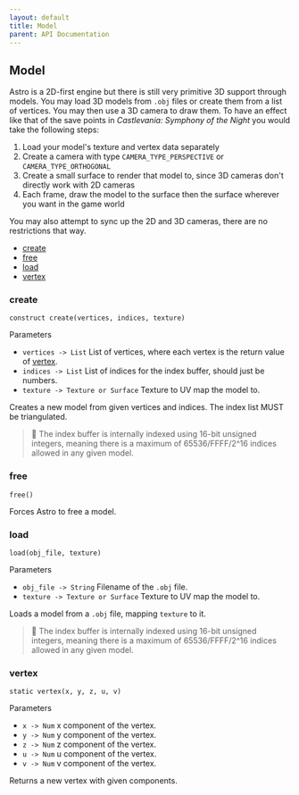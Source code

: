 ```yaml
---
layout: default
title: Model
parent: API Documentation
---
```


## Model
Astro is a 2D-first engine but there is still very primitive 3D support through models.
You may load 3D models from `.obj` files or create them from a list of vertices. You may
then use a 3D camera to draw them. To have an effect like that of the save points in
*Castlevania: Symphony of the Night* you would take the following steps:

 1. Load your model's texture and vertex data separately
 2. Create a camera with type `CAMERA_TYPE_PERSPECTIVE` or `CAMERA_TYPE_ORTHOGONAL`
 3. Create a small surface to render that model to, since 3D cameras don't directly work with 2D cameras
 4. Each frame, draw the model to the surface then the surface wherever you want in the game world

You may also attempt to sync up the 2D and 3D cameras, there are no restrictions that way.

 + [create](#create)
 + [free](#free)
 + [load](#load)
 + [vertex](#vertex)

### create
`construct create(vertices, indices, texture)`

Parameters
 + `vertices -> List` List of vertices, where each vertex is the return value of [vertex](#vertex).
 + `indices -> List` List of indices for the index buffer, should just be numbers.
 + `texture -> Texture or Surface` Texture to UV map the model to.

Creates a new model from given vertices and indices. The index list MUST be triangulated.

> 📝 The index buffer is internally indexed using 16-bit unsigned integers, meaning there is a
> maximum of 65536/FFFF/2^16 indices allowed in any given model.

### free
`free()`

Forces Astro to free a model.

### load
`load(obj_file, texture)`

Parameters
 + `obj_file -> String` Filename of the `.obj` file.
 + `texture -> Texture or Surface` Texture to UV map the model to.

Loads a model from a `.obj` file, mapping `texture` to it.

> 📝 The index buffer is internally indexed using 16-bit unsigned integers, meaning there is a
> maximum of 65536/FFFF/2^16 indices allowed in any given model.

### vertex
`static vertex(x, y, z, u, v)`

Parameters
 + `x -> Num` x component of the vertex.
 + `y -> Num` y component of the vertex.
 + `z -> Num` z component of the vertex.
 + `u -> Num` u component of the vertex.
 + `v -> Num` v component of the vertex.

Returns a new vertex with given components.

